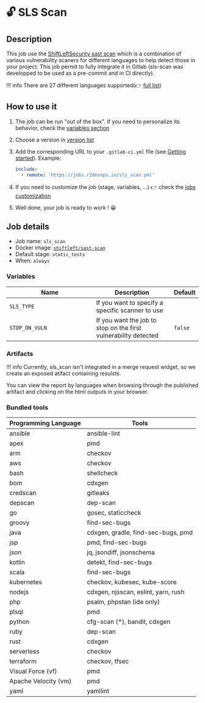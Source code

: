 # 🔓 SLS Scan

## Description

This job use the [ShiftLeftSecurity sast scan](https://github.com/ShiftLeftSecurity/sast-scan) which is a combination of various vulnerability scaners for different languages to help detect those in your project. This job permit to fully integrate it in Gitlab (sls-scan was developped to be used as a pre-commit and in CI directly).

!!! info
    There are 27 different languages supported(👉 [full list](https://github.com/ShiftLeftSecurity/sast-scan#bundled-tools))

## How to use it

1. The job can be run "out of the box". If you need to personalize its
   behavior, check the [variables section](#variables)
2. Choose a version in [version list](#versions)
3. Add the corresponding URL to your `.gitlab-ci.yml` file (see [Getting
   started](/getting-started)). Example:

    ```yaml
    include:
      - remote: 'https://jobs.r2devops.io/sls_scan.yml'
    ```

4. If you need to customize the job (stage, variables, ...) 👉 check the [jobs
   customization](/getting-started/#jobs-customization)
5. Well done, your job is ready to work ! 😀

## Job details

* Job name: `sls_scan`
* Docker image:
[`shiftleft/sast-scan`](https://hub.docker.com/r/_/shiftleft/sast-scan)
* Default stage: `static_tests`
* When: `always`

### Variables

| Name | Description | Default |
| ---- | ----------- | ------- |
| `SLS_TYPE` <img width=450/> | If you want to specify a specific scanner to use | ` ` |
| `STOP_ON_VULN` | If you want the job to stop on the first vulnerability detected | `false` |

### Artifacts

!!! info
    Currently, sls_scan isn't integrated in a merge request widget, so we
    create an exposed atifact containing resulsts.

You can view the report by languages when browsing through the published
artifact and clicking on the html outputs in your browser.

### Bundled tools

| Programming Language | Tools                               |
| -------------------- | ----------------------------------- |
| ansible              | ansible-lint                        |
| apex                 | pmd                                 |
| arm                  | checkov                             |
| aws                  | checkov                             |
| bash                 | shellcheck                          |
| bom                  | cdxgen                              |
| credscan             | gitleaks                            |
| depscan              | dep-scan                            |
| go                   | gosec, staticcheck                  |
| groovy               | find-sec-bugs                       |
| java                 | cdxgen, gradle, find-sec-bugs, pmd  |
| jsp                  | pmd, find-sec-bugs                  |
| json                 | jq, jsondiff, jsonschema            |
| kotlin               | detekt, find-sec-bugs               |
| scala                | find-sec-bugs                       |
| kubernetes           | checkov, kubesec, kube-score        |
| nodejs               | cdxgen, njsscan, eslint, yarn, rush |
| php                  | psalm, phpstan (ide only)           |
| plsql                | pmd                                 |
| python               | cfg-scan (\*), bandit, cdxgen       |
| ruby                 | dep-scan                            |
| rust                 | cdxgen                              |
| serverless           | checkov                             |
| terraform            | checkov, tfsec                      |
| Visual Force (vf)    | pmd                                 |
| Apache Velocity (vm) | pmd                                 |
| yaml                 | yamllint                            |
